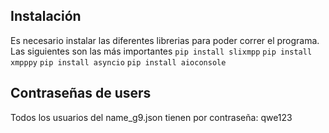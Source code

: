 ## Instalación

Es necesario instalar las diferentes librerias para poder correr el programa. Las siguientes son las más importantes
`pip install slixmpp`
`pip install xmpppy`
`pip install asyncio`
`pip install aioconsole`

## Contraseñas de users

Todos los usuarios del name_g9.json tienen por contraseña: qwe123
